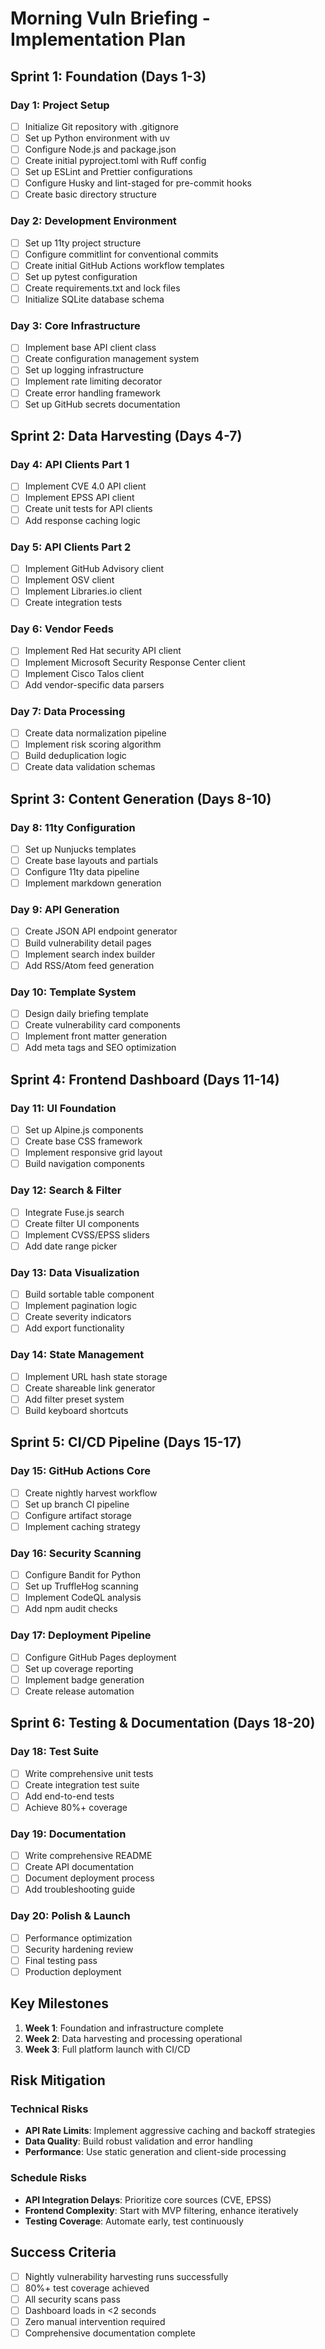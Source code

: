 # Morning Vuln Briefing - Implementation Plan

## Sprint 1: Foundation (Days 1-3)

### Day 1: Project Setup
- [ ] Initialize Git repository with .gitignore
- [ ] Set up Python environment with uv
- [ ] Configure Node.js and package.json
- [ ] Create initial pyproject.toml with Ruff config
- [ ] Set up ESLint and Prettier configurations
- [ ] Configure Husky and lint-staged for pre-commit hooks
- [ ] Create basic directory structure

### Day 2: Development Environment
- [ ] Set up 11ty project structure
- [ ] Configure commitlint for conventional commits
- [ ] Create initial GitHub Actions workflow templates
- [ ] Set up pytest configuration
- [ ] Create requirements.txt and lock files
- [ ] Initialize SQLite database schema

### Day 3: Core Infrastructure
- [ ] Implement base API client class
- [ ] Create configuration management system
- [ ] Set up logging infrastructure
- [ ] Implement rate limiting decorator
- [ ] Create error handling framework
- [ ] Set up GitHub secrets documentation

## Sprint 2: Data Harvesting (Days 4-7)

### Day 4: API Clients Part 1
- [ ] Implement CVE 4.0 API client
- [ ] Implement EPSS API client
- [ ] Create unit tests for API clients
- [ ] Add response caching logic

### Day 5: API Clients Part 2
- [ ] Implement GitHub Advisory client
- [ ] Implement OSV client
- [ ] Implement Libraries.io client
- [ ] Create integration tests

### Day 6: Vendor Feeds
- [ ] Implement Red Hat security API client
- [ ] Implement Microsoft Security Response Center client
- [ ] Implement Cisco Talos client
- [ ] Add vendor-specific data parsers

### Day 7: Data Processing
- [ ] Create data normalization pipeline
- [ ] Implement risk scoring algorithm
- [ ] Build deduplication logic
- [ ] Create data validation schemas

## Sprint 3: Content Generation (Days 8-10)

### Day 8: 11ty Configuration
- [ ] Set up Nunjucks templates
- [ ] Create base layouts and partials
- [ ] Configure 11ty data pipeline
- [ ] Implement markdown generation

### Day 9: API Generation
- [ ] Create JSON API endpoint generator
- [ ] Build vulnerability detail pages
- [ ] Implement search index builder
- [ ] Add RSS/Atom feed generation

### Day 10: Template System
- [ ] Design daily briefing template
- [ ] Create vulnerability card components
- [ ] Implement front matter generation
- [ ] Add meta tags and SEO optimization

## Sprint 4: Frontend Dashboard (Days 11-14)

### Day 11: UI Foundation
- [ ] Set up Alpine.js components
- [ ] Create base CSS framework
- [ ] Implement responsive grid layout
- [ ] Build navigation components

### Day 12: Search & Filter
- [ ] Integrate Fuse.js search
- [ ] Create filter UI components
- [ ] Implement CVSS/EPSS sliders
- [ ] Add date range picker

### Day 13: Data Visualization
- [ ] Build sortable table component
- [ ] Implement pagination logic
- [ ] Create severity indicators
- [ ] Add export functionality

### Day 14: State Management
- [ ] Implement URL hash state storage
- [ ] Create shareable link generator
- [ ] Add filter preset system
- [ ] Build keyboard shortcuts

## Sprint 5: CI/CD Pipeline (Days 15-17)

### Day 15: GitHub Actions Core
- [ ] Create nightly harvest workflow
- [ ] Set up branch CI pipeline
- [ ] Configure artifact storage
- [ ] Implement caching strategy

### Day 16: Security Scanning
- [ ] Configure Bandit for Python
- [ ] Set up TruffleHog scanning
- [ ] Implement CodeQL analysis
- [ ] Add npm audit checks

### Day 17: Deployment Pipeline
- [ ] Configure GitHub Pages deployment
- [ ] Set up coverage reporting
- [ ] Implement badge generation
- [ ] Create release automation

## Sprint 6: Testing & Documentation (Days 18-20)

### Day 18: Test Suite
- [ ] Write comprehensive unit tests
- [ ] Create integration test suite
- [ ] Add end-to-end tests
- [ ] Achieve 80%+ coverage

### Day 19: Documentation
- [ ] Write comprehensive README
- [ ] Create API documentation
- [ ] Document deployment process
- [ ] Add troubleshooting guide

### Day 20: Polish & Launch
- [ ] Performance optimization
- [ ] Security hardening review
- [ ] Final testing pass
- [ ] Production deployment

## Key Milestones

1. **Week 1**: Foundation and infrastructure complete
2. **Week 2**: Data harvesting and processing operational
3. **Week 3**: Full platform launch with CI/CD

## Risk Mitigation

### Technical Risks
- **API Rate Limits**: Implement aggressive caching and backoff strategies
- **Data Quality**: Build robust validation and error handling
- **Performance**: Use static generation and client-side processing

### Schedule Risks
- **API Integration Delays**: Prioritize core sources (CVE, EPSS)
- **Frontend Complexity**: Start with MVP filtering, enhance iteratively
- **Testing Coverage**: Automate early, test continuously

## Success Criteria

- [ ] Nightly vulnerability harvesting runs successfully
- [ ] 80%+ test coverage achieved
- [ ] All security scans pass
- [ ] Dashboard loads in <2 seconds
- [ ] Zero manual intervention required
- [ ] Comprehensive documentation complete